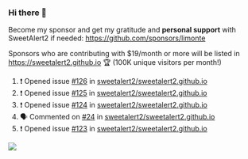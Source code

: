 ### Hi there 👋

Become my sponsor and get my gratitude and **personal support** with SweetAlert2 if needed: https://github.com/sponsors/limonte

Sponsors who are contributing with $19/month or more will be listed in https://sweetalert2.github.io 🏆 (100K unique visitors per month!)

<!--START_SECTION:activity-->
1. ❗️ Opened issue [#126](https://github.com//sweetalert2/sweetalert2.github.io/issues/126) in [sweetalert2/sweetalert2.github.io](https://github.com//sweetalert2/sweetalert2.github.io)
2. ❗️ Opened issue [#125](https://github.com//sweetalert2/sweetalert2.github.io/issues/125) in [sweetalert2/sweetalert2.github.io](https://github.com//sweetalert2/sweetalert2.github.io)
3. ❗️ Opened issue [#124](https://github.com//sweetalert2/sweetalert2.github.io/issues/124) in [sweetalert2/sweetalert2.github.io](https://github.com//sweetalert2/sweetalert2.github.io)
4. 🗣 Commented on [#24](https://github.com//sweetalert2/sweetalert2.github.io/issues/24) in [sweetalert2/sweetalert2.github.io](https://github.com//sweetalert2/sweetalert2.github.io)
5. ❗️ Opened issue [#123](https://github.com//sweetalert2/sweetalert2.github.io/issues/123) in [sweetalert2/sweetalert2.github.io](https://github.com//sweetalert2/sweetalert2.github.io)
<!--END_SECTION:activity-->

![](https://github-readme-stats.vercel.app/api?username=limonte&theme=vue&show_icons=true)
